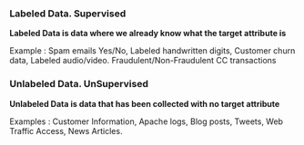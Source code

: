 ### Labeled Data.  **Supervised**


**Labeled Data is data where we already know what the target attribute is**

Example :  Spam emails Yes/No,  Labeled handwritten digits, Customer churn data, Labeled audio/video. Fraudulent/Non-Fraudulent CC transactions

### Unlabeled Data. **UnSupervised**

**Unlabeled Data is data that has been collected with no target attribute**

Examples : Customer Information, Apache logs, Blog posts, Tweets, Web Traffic Access, News Articles.
